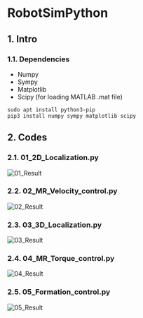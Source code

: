 # RobotSimPython
## 1. Intro
### 1.1. Dependencies
* Numpy
* Sympy
* Matplotlib
* Scipy (for loading MATLAB .mat file)

```
sudo apt install python3-pip
pip3 install numpy sympy matplotlib scipy
```

## 2. Codes
### 2.1. 01_2D_Localization.py
<img src="/figs/01_Result.png" title="01_Result" alt="01_Result"></img>
### 2.2. 02_MR_Velocity_control.py
<img src="/figs/02_Result.png" title="02_Result" alt="02_Result"></img>
### 2.3. 03_3D_Localization.py
<img src="/figs/03_Result.png" title="03_Result" alt="03_Result"></img>
### 2.4. 04_MR_Torque_control.py
<img src="/figs/04_Result.png" title="04_Result" alt="04_Result"></img>
### 2.5. 05_Formation_control.py
<img src="/figs/05_Result.png" title="05_Result" alt="05_Result"></img>
